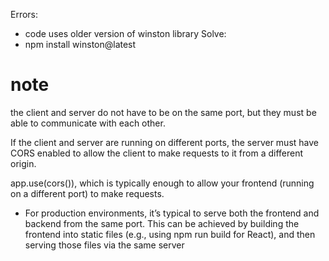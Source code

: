 Errors:
- code uses older version of winston library
Solve:
- npm install winston@latest 

# note 

the client and server do not have to be on the same port, but they must be able to communicate with each other.

If the client and server are running on different ports, the server must have CORS enabled to allow the client to make requests to it from a different origin.

app.use(cors()), which is typically enough to allow your frontend (running on a different port) to make requests.

- For production environments, it’s typical to serve both the frontend and backend from the same port. This can be achieved by building the frontend into static files (e.g., using npm run build for React), and then serving those files via the same server
